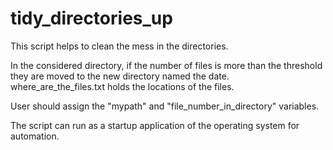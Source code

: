 # tidy_directories_up

This script helps to clean the mess in the directories.

In the considered directory, if the number of files is more than the threshold they are moved to the new directory named the date.
where_are_the_files.txt holds the locations of the files.

User should assign the "mypath" and "file_number_in_directory" variables.

The script can run as a startup application of the operating system for automation.
